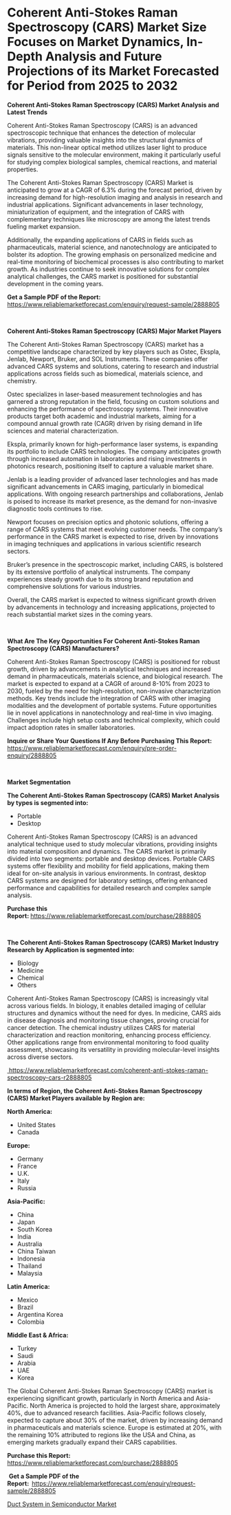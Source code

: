 <p><h1>Coherent Anti-Stokes Raman Spectroscopy (CARS) Market Size Focuses on Market Dynamics, In-Depth Analysis and Future Projections of its Market Forecasted for Period from 2025 to 2032</h1></p><p><strong>Coherent Anti-Stokes Raman Spectroscopy (CARS) Market Analysis and Latest Trends</strong></p>
<p><p>Coherent Anti-Stokes Raman Spectroscopy (CARS) is an advanced spectroscopic technique that enhances the detection of molecular vibrations, providing valuable insights into the structural dynamics of materials. This non-linear optical method utilizes laser light to produce signals sensitive to the molecular environment, making it particularly useful for studying complex biological samples, chemical reactions, and material properties.</p><p>The Coherent Anti-Stokes Raman Spectroscopy (CARS) Market is anticipated to grow at a CAGR of 6.3% during the forecast period, driven by increasing demand for high-resolution imaging and analysis in research and industrial applications. Significant advancements in laser technology, miniaturization of equipment, and the integration of CARS with complementary techniques like microscopy are among the latest trends fueling market expansion. </p><p>Additionally, the expanding applications of CARS in fields such as pharmaceuticals, material science, and nanotechnology are anticipated to bolster its adoption. The growing emphasis on personalized medicine and real-time monitoring of biochemical processes is also contributing to market growth. As industries continue to seek innovative solutions for complex analytical challenges, the CARS market is positioned for substantial development in the coming years.</p></p>
<p><strong>Get a Sample PDF of the Report:&nbsp;</strong> <a href="https://www.reliablemarketforecast.com/enquiry/request-sample/2888805?utm_campaign=3046&utm_medium=2&utm_source=Github&utm_content=ia&utm_term=14032025&utm_id=coherent-anti-stokes-raman-spectroscopy-cars">https://www.reliablemarketforecast.com/enquiry/request-sample/2888805</a></p>
<p>&nbsp;</p>
<p><strong>Coherent Anti-Stokes Raman Spectroscopy (CARS) Major Market Players</strong></p>
<p><p>The Coherent Anti-Stokes Raman Spectroscopy (CARS) market has a competitive landscape characterized by key players such as Ostec, Ekspla, Jenlab, Newport, Bruker, and SOL Instruments. These companies offer advanced CARS systems and solutions, catering to research and industrial applications across fields such as biomedical, materials science, and chemistry.</p><p>Ostec specializes in laser-based measurement technologies and has garnered a strong reputation in the field, focusing on custom solutions and enhancing the performance of spectroscopy systems. Their innovative products target both academic and industrial markets, aiming for a compound annual growth rate (CAGR) driven by rising demand in life sciences and material characterization.</p><p>Ekspla, primarily known for high-performance laser systems, is expanding its portfolio to include CARS technologies. The company anticipates growth through increased automation in laboratories and rising investments in photonics research, positioning itself to capture a valuable market share.</p><p>Jenlab is a leading provider of advanced laser technologies and has made significant advancements in CARS imaging, particularly in biomedical applications. With ongoing research partnerships and collaborations, Jenlab is poised to increase its market presence, as the demand for non-invasive diagnostic tools continues to rise.</p><p>Newport focuses on precision optics and photonic solutions, offering a range of CARS systems that meet evolving customer needs. The company’s performance in the CARS market is expected to rise, driven by innovations in imaging techniques and applications in various scientific research sectors.</p><p>Bruker’s presence in the spectroscopic market, including CARS, is bolstered by its extensive portfolio of analytical instruments. The company experiences steady growth due to its strong brand reputation and comprehensive solutions for various industries.</p><p>Overall, the CARS market is expected to witness significant growth driven by advancements in technology and increasing applications, projected to reach substantial market sizes in the coming years.</p></p>
<p>&nbsp;</p>
<p><strong>What Are The Key Opportunities For Coherent Anti-Stokes Raman Spectroscopy (CARS) Manufacturers?</strong></p>
<p><p>Coherent Anti-Stokes Raman Spectroscopy (CARS) is positioned for robust growth, driven by advancements in analytical techniques and increased demand in pharmaceuticals, materials science, and biological research. The market is expected to expand at a CAGR of around 8-10% from 2023 to 2030, fueled by the need for high-resolution, non-invasive characterization methods. Key trends include the integration of CARS with other imaging modalities and the development of portable systems. Future opportunities lie in novel applications in nanotechnology and real-time in vivo imaging. Challenges include high setup costs and technical complexity, which could impact adoption rates in smaller laboratories.</p></p>
<p><strong>Inquire or Share Your Questions If Any Before Purchasing This Report:</strong> <a href="https://www.reliablemarketforecast.com/enquiry/pre-order-enquiry/2888805?utm_campaign=3046&utm_medium=2&utm_source=Github&utm_content=ia&utm_term=14032025&utm_id=coherent-anti-stokes-raman-spectroscopy-cars">https://www.reliablemarketforecast.com/enquiry/pre-order-enquiry/2888805</a></p>
<p>&nbsp;</p>
<p><strong>Market Segmentation</strong></p>
<p><strong>The Coherent Anti-Stokes Raman Spectroscopy (CARS) Market Analysis by types is segmented into:</strong></p>
<p><ul><li>Portable</li><li>Desktop</li></ul></p>
<p><p>Coherent Anti-Stokes Raman Spectroscopy (CARS) is an advanced analytical technique used to study molecular vibrations, providing insights into material composition and dynamics. The CARS market is primarily divided into two segments: portable and desktop devices. Portable CARS systems offer flexibility and mobility for field applications, making them ideal for on-site analysis in various environments. In contrast, desktop CARS systems are designed for laboratory settings, offering enhanced performance and capabilities for detailed research and complex sample analysis.</p></p>
<p><strong>Purchase this Report:&nbsp;</strong><a href="https://www.reliablemarketforecast.com/purchase/2888805?utm_campaign=3046&utm_medium=2&utm_source=Github&utm_content=ia&utm_term=14032025&utm_id=coherent-anti-stokes-raman-spectroscopy-cars">https://www.reliablemarketforecast.com/purchase/2888805</a></p>
<p>&nbsp;</p>
<p><strong>The Coherent Anti-Stokes Raman Spectroscopy (CARS) Market Industry Research by Application is segmented into:</strong></p>
<p><ul><li>Biology</li><li>Medicine</li><li>Chemical</li><li>Others</li></ul></p>
<p><p>Coherent Anti-Stokes Raman Spectroscopy (CARS) is increasingly vital across various fields. In biology, it enables detailed imaging of cellular structures and dynamics without the need for dyes. In medicine, CARS aids in disease diagnosis and monitoring tissue changes, proving crucial for cancer detection. The chemical industry utilizes CARS for material characterization and reaction monitoring, enhancing process efficiency. Other applications range from environmental monitoring to food quality assessment, showcasing its versatility in providing molecular-level insights across diverse sectors.</p></p>
<p><a href="https://www.reliablemarketforecast.com/coherent-anti-stokes-raman-spectroscopy-cars-r2888805?utm_campaign=3046&utm_medium=2&utm_source=Github&utm_content=ia&utm_term=14032025&utm_id=coherent-anti-stokes-raman-spectroscopy-cars">&nbsp;https://www.reliablemarketforecast.com/coherent-anti-stokes-raman-spectroscopy-cars-r2888805</a></p>
<p><strong>In terms of Region, the Coherent Anti-Stokes Raman Spectroscopy (CARS) Market Players available by Region are:</strong></p>
<p>
    <p> <strong> North America: </strong>
        <ul>
            <li>United States</li>
            <li>Canada</li>
        </ul>
        </p> 
    <p> <strong> Europe: </strong>
        <ul>
            <li>Germany</li>
            <li>France</li>
            <li>U.K.</li>
            <li>Italy</li>
            <li>Russia</li>
        </ul>
        </p> 
    <p> <strong> Asia-Pacific: </strong>
        <ul>
            <li>China</li>
            <li>Japan</li>
            <li>South Korea</li>
            <li>India</li>
            <li>Australia</li>
            <li>China Taiwan</li>
            <li>Indonesia</li>
            <li>Thailand</li>
            <li>Malaysia</li>
        </ul>
        </p> 
    <p> <strong> Latin America: </strong>
        <ul>
            <li>Mexico</li>
            <li>Brazil</li>
            <li>Argentina Korea</li>
            <li>Colombia</li>
        </ul>
        </p> 
    <p> <strong> Middle East & Africa: </strong>
        <ul>
            <li>Turkey</li>
            <li>Saudi</li>
            <li>Arabia</li>
            <li>UAE</li>
            <li>Korea</li>
        </ul>
    </p>
    </p>
<p><p>The Global Coherent Anti-Stokes Raman Spectroscopy (CARS) market is experiencing significant growth, particularly in North America and Asia-Pacific. North America is projected to hold the largest share, approximately 40%, due to advanced research facilities. Asia-Pacific follows closely, expected to capture about 30% of the market, driven by increasing demand in pharmaceuticals and materials science. Europe is estimated at 20%, with the remaining 10% attributed to regions like the USA and China, as emerging markets gradually expand their CARS capabilities.</p></p>
<p><strong>Purchase this Report: </strong><a href="https://www.reliablemarketforecast.com/purchase/2888805?utm_campaign=3046&utm_medium=2&utm_source=Github&utm_content=ia&utm_term=14032025&utm_id=coherent-anti-stokes-raman-spectroscopy-cars">https://www.reliablemarketforecast.com/purchase/2888805</a></p>
<p>&nbsp;<strong>Get a Sample PDF of the Report:&nbsp;&nbsp;</strong><a href="https://www.reliablemarketforecast.com/enquiry/request-sample/2888805?utm_campaign=3046&utm_medium=2&utm_source=Github&utm_content=ia&utm_term=14032025&utm_id=coherent-anti-stokes-raman-spectroscopy-cars">https://www.reliablemarketforecast.com/enquiry/request-sample/2888805</a></p>
<p><strong></strong></p>
<p><p><a href="https://github.com/dailyspunj47/Market-Research-Report-List-1/blob/main/duct-system-in-semiconductor-market.md?utm_campaign=3046&utm_medium=2&utm_source=Github&utm_content=ia&utm_term=14032025&utm_id=coherent-anti-stokes-raman-spectroscopy-cars">Duct System in Semiconductor Market</a></p></p>